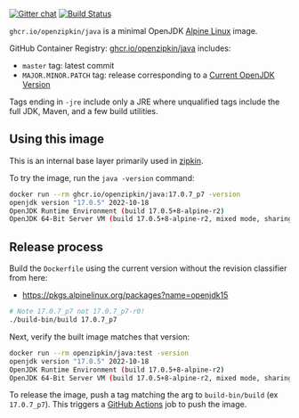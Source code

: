 [![Gitter chat](http://img.shields.io/badge/gitter-join%20chat%20%E2%86%92-brightgreen.svg)](https://gitter.im/openzipkin/zipkin)
[![Build Status](https://github.com/openzipkin/docker-java/workflows/test/badge.svg)](https://github.com/openzipkin/docker-java/actions?query=workflow%3Atest)

`ghcr.io/openzipkin/java` is a minimal OpenJDK [Alpine Linux](https://github.com/openzipkin/docker-alpine) image.

GitHub Container Registry: [ghcr.io/openzipkin/java](https://github.com/orgs/openzipkin/packages/container/package/java) includes:
 * `master` tag: latest commit
 * `MAJOR.MINOR.PATCH` tag: release corresponding to a [Current OpenJDK Version](https://pkgs.alpinelinux.org/packages?name=openjdk15)

Tags ending in `-jre` include only a JRE where unqualified tags include the full JDK, Maven, and a
few build utilities.

## Using this image
This is an internal base layer primarily used in [zipkin](https://github.com/openzipkin/zipkin).

To try the image, run the `java -version` command:
```bash
docker run --rm ghcr.io/openzipkin/java:17.0.7_p7 -version
openjdk version "17.0.5" 2022-10-18
OpenJDK Runtime Environment (build 17.0.5+8-alpine-r2)
OpenJDK 64-Bit Server VM (build 17.0.5+8-alpine-r2, mixed mode, sharing)
```

## Release process
Build the `Dockerfile` using the current version without the revision classifier from here:
 * https://pkgs.alpinelinux.org/packages?name=openjdk15
```bash
# Note 17.0.7_p7 not 17.0.7_p7-r0!
./build-bin/build 17.0.7_p7
```

Next, verify the built image matches that version:
```bash
docker run --rm openzipkin/java:test -version
openjdk version "17.0.5" 2022-10-18
OpenJDK Runtime Environment (build 17.0.5+8-alpine-r2)
OpenJDK 64-Bit Server VM (build 17.0.5+8-alpine-r2, mixed mode, sharing)
```

To release the image, push a tag matching the arg to `build-bin/build` (ex `17.0.7_p7`).
This triggers a [GitHub Actions](https://github.com/openzipkin/docker-java/actions) job to push the image.
